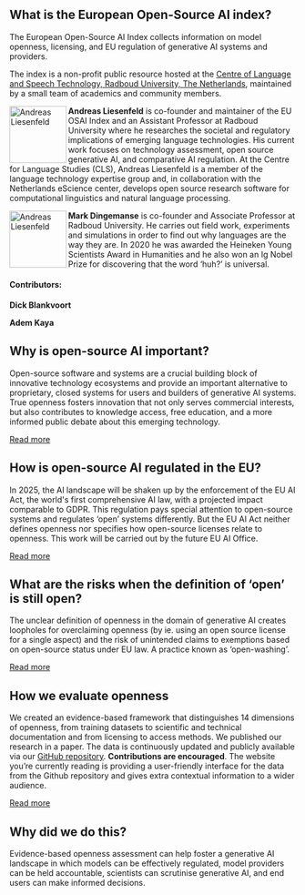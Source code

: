 ## What is the European Open-Source AI index?
The European Open-Source AI Index collects information on model openness, licensing, and EU regulation of generative AI systems and providers.

The index is a non-profit public resource hosted at the [Centre of Language and Speech Technology, Radboud University, The Netherlands](https://www.ru.nl/en/cls/clst), maintained by a small team of academics and community members.

<img src="https://markdingemanse.net/elpaco/wp-content/uploads/sites/3/2022/04/thumbnail_Steentjes-Andreas-Liesenfeld-3-square.jpg" align="left" alt="Andreas Liesenfeld" style="height: 100px; width:100px;"/>

__Andreas Liesenfeld__ is co-founder and maintainer of the EU OSAI Index and an Assistant Professor at Radboud University where he researches the societal and regulatory implications of emerging language technologies. His current work focuses on technology assessment, open source generative AI, and comparative AI regulation. At the Centre for Language Studies (CLS), Andreas Liesenfeld is a member of the language technology expertise group and, in collaboration with the Netherlands eScience center, develops open source research software for computational linguistics and natural language processing.

<img src="https://markdingemanse.net/elpaco/wp-content/uploads/sites/3/2024/01/MarkDingemanse08square800.jpg" align="left" alt="Andreas Liesenfeld" style="height: 100px; width:100px;"/>

__Mark Dingemanse__ is co-founder and Associate Professor at Radboud University. He carries out field work, experiments and simulations in order to find out why languages are the way they are. In 2020 he was awarded the Heineken Young Scientists Award in Humanities and he also won an Ig Nobel Prize for discovering that the word ‘huh?’ is universal.

#### Contributors: 

__Dick Blankvoort__

__Adem Kaya__

## Why is open-source AI important?
Open-source software and systems are a crucial building block of innovative technology ecosystems and provide an important alternative to proprietary, closed systems for users and builders of generative AI systems. True openness fosters innovation that not only serves commercial interests, but also contributes to knowledge access, free education, and a more informed public debate about this emerging technology.

[Read more](/about)

## How is open-source AI regulated in the EU?
In 2025, the AI landscape will be shaken up by the enforcement of the EU AI Act, the world's first comprehensive AI law, with a projected impact comparable to GDPR. This regulation pays special attention to open-source systems and regulates ‘open’ systems differently. But the EU AI Act neither defines openness nor specifies how open-source licenses relate to openness. This work will be carried out by the future EU AI Office.

[Read more](/about)

## What are the risks when the definition of ‘open’ is still open?
The unclear definition of openness in the domain of generative AI creates loopholes for overclaiming openness (by ie. using an open source license for a single aspect) and the risk of unintended claims to exemptions based on open-source status under EU law. A practice known as ‘open-washing’.

[Read more](/about)

## How we evaluate openness
We created an evidence-based framework that distinguishes 14 dimensions of openness, from training datasets to scientific and technical documentation and from licensing to access methods. We published our research in a paper. The data is continuously updated and publicly available via our [GitHub repository](https://github.com/Language-Technology-Assessment/main-database). **Contributions are encouraged**. The website you’re currently reading is providing a user-friendly interface for the data from the Github repository and gives extra contextual information to a wider audience.

[Read more](/about)

## Why did we do this?
Evidence-based openness assessment can help foster a generative AI landscape in which models can be effectively regulated, model providers can be held accountable, scientists can scrutinise generative AI, and end users can make informed decisions.
